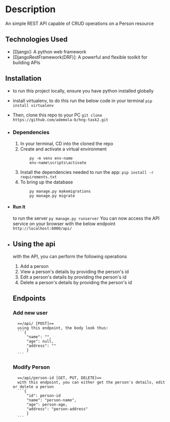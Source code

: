 # Description
An simple REST API capable of CRUD operations on a Person resource

## Technologies Used
* [Django]: A python web framework
* [DjangoRestFramework(DRF)]: A powerful and flexible toolkit for building APIs

## Installation
* to run this project locally, ensure you have python installed globally
* install virtualenv, to do this run the below code in your terminal
    ```pip install virtualenv```
* Then, clone this repo to your PC
    ```git clone https://github.com/ademola-b/hng-task2.git```
* ### Dependencies
    1. In your terminal, CD into the cloned the repo
    2. Create and activate a virtual environment
        ```
            py -m venv env-name
            env-name\scripts\activate
        ```
    3. Install the dependencies needed to run the app:
        ```pip install -r requirements.txt```
    4. To bring up the database
        ```
            py manage.py makemigrations
            py manage.py migrate
        ```
* #### Run It
    to run the server
    ```py manage.py runserver```
    You can now access the API service on your browser with the below endpoint
        ```http://localhost:8000/api/```

* ## Using the api
    with the API, you can perform the following operations
    1. Add a person
    2. View a person's details by providing the person's id
    3. Edit a person's details by providing the person's id
    4. Delete a person's details by providing the person's id

    ## Endpoints
    ### Add new user
        ==/api/ [POST]==
        using this endpoint, the body look thus:
        ```{
            "name": "",
            "age": null,
            "address": ""
            }
        ```

    ### Modify Person
        ==/api/person-id [GET, PUT, DELETE]==
        with this endpoint, you can either get the person's details, edit or delete a person
        ```{
            "id": person-id
            "name": "person-name",
            "age": person-age,
            "address": "person-address"
            }
        ```
        
